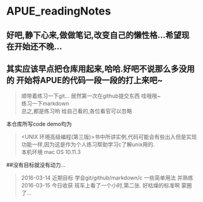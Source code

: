 # APUE_readingNotes
## 好吧,静下心来,做做笔记,改变自己的懒性格...希望现在开始还不晚...

## 其实应该早点把仓库用起来,哈哈.好吧不说那么多没用的 开始将APUE的代码一段一段的打上来吧~

>顺带着练习一下git... 居然第一次在github提交东西 哇哦哦~<br />
  练习一下markdown<br />
  总之,都是练习哟 给自己看的,各位看官可以忽略<br />

本仓库所写code demo均为
>\<UNIX 环境高级编程(第三版)\>书中所讲实例,代码可能会有些出入但是实现功能一样,因为这是作为个人练习帮助学习c了解unix用的.<br />
本机环境 mac OS 10.11.3

##没有目标就没有动力...
>2016-03-14 近期目标 学会git/github/markdown/c 一些简单用法 并熟练<br />
>2016-03-15 今日收获 班车上看了一个小时,第二张. 好枯燥的标准啊 蒙圈了...<br />
